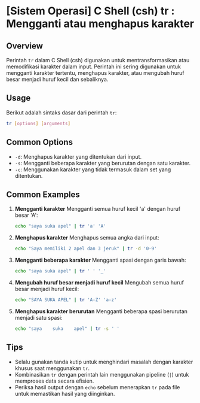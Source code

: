 # [Sistem Operasi] C Shell (csh) tr <Penggunaan setara>: Mengganti atau menghapus karakter

## Overview
Perintah `tr` dalam C Shell (csh) digunakan untuk mentransformasikan atau memodifikasi karakter dalam input. Perintah ini sering digunakan untuk mengganti karakter tertentu, menghapus karakter, atau mengubah huruf besar menjadi huruf kecil dan sebaliknya.

## Usage
Berikut adalah sintaks dasar dari perintah `tr`:

```bash
tr [options] [arguments]
```

## Common Options
- `-d`: Menghapus karakter yang ditentukan dari input.
- `-s`: Mengganti beberapa karakter yang berurutan dengan satu karakter.
- `-c`: Menggunakan karakter yang tidak termasuk dalam set yang ditentukan.

## Common Examples

1. **Mengganti karakter**
   Mengganti semua huruf kecil 'a' dengan huruf besar 'A':
   ```bash
   echo "saya suka apel" | tr 'a' 'A'
   ```

2. **Menghapus karakter**
   Menghapus semua angka dari input:
   ```bash
   echo "Saya memiliki 2 apel dan 3 jeruk" | tr -d '0-9'
   ```

3. **Mengganti beberapa karakter**
   Mengganti spasi dengan garis bawah:
   ```bash
   echo "saya suka apel" | tr ' ' '_'
   ```

4. **Mengubah huruf besar menjadi huruf kecil**
   Mengubah semua huruf besar menjadi huruf kecil:
   ```bash
   echo "SAYA SUKA APEL" | tr 'A-Z' 'a-z'
   ```

5. **Menghapus karakter berurutan**
   Mengganti beberapa spasi berurutan menjadi satu spasi:
   ```bash
   echo "saya    suka    apel" | tr -s ' '
   ```

## Tips
- Selalu gunakan tanda kutip untuk menghindari masalah dengan karakter khusus saat menggunakan `tr`.
- Kombinasikan `tr` dengan perintah lain menggunakan pipeline (`|`) untuk memproses data secara efisien.
- Periksa hasil output dengan `echo` sebelum menerapkan `tr` pada file untuk memastikan hasil yang diinginkan.